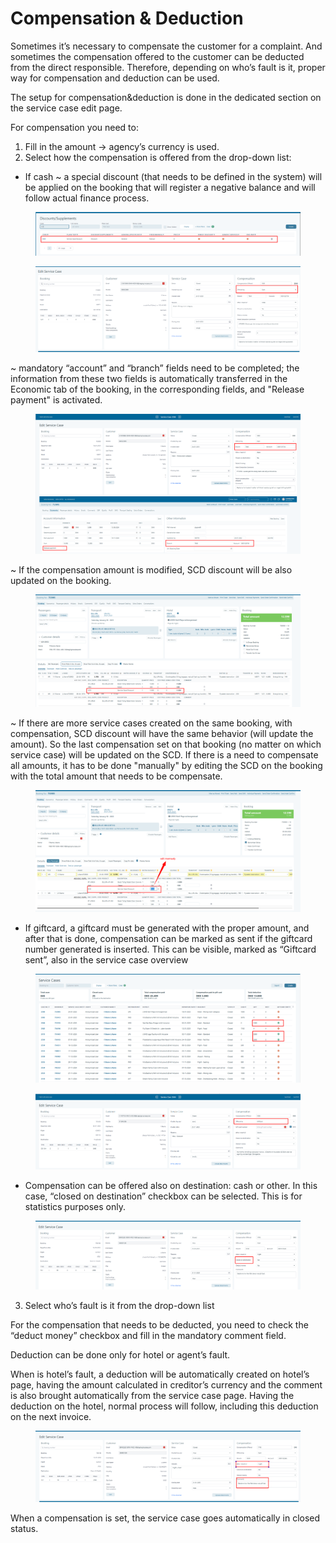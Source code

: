 # Compensation & Deduction

Sometimes it’s necessary to compensate the customer for a complaint. And sometimes the compensation offered to the customer can be deducted from the direct responsible. Therefore, depending on who’s fault is it, proper way for compensation and deduction can be used.

The setup for compensation\&deduction is done in the dedicated section on the service case edit page.

For compensation you need to:

1. Fill in the amount -> agency’s currency is used.
2. Select how the compensation is offered from the drop-down list:

* If cash \~ a special discount (that needs to be defined in the system) will be applied on the booking that will register a negative balance and will follow actual finance process.

<figure><img src="../.gitbook/assets/image (10) (1) (1) (1) (1) (1) (1).png" alt=""><figcaption></figcaption></figure>

<figure><img src="../.gitbook/assets/image (11) (1) (1) (1) (1) (1).png" alt=""><figcaption></figcaption></figure>

\~ mandatory “account” and “branch” fields need to be completed; the information from these two fields is automatically transferred in the Economic tab of the booking, in the corresponding fields, and "Release payment" is activated.

<figure><img src="../.gitbook/assets/image (13) (1) (1) (1) (1).png" alt=""><figcaption></figcaption></figure>

\~ If the compensation amount is modified, SCD discount will be also updated on the booking.

<figure><img src="../.gitbook/assets/image (14) (1) (1) (1).png" alt=""><figcaption></figcaption></figure>

\~ If there are more service cases created on the same booking, with compensation, SCD discount will have the same behavior (will update the amount). So the last compensation set on that booking (no matter on which service case) will be updated on the SCD. If there is a need to compensate all amounts, it has to be done "manually" by editing the SCD on the booking with the total amount that needs to be compensate.

<figure><img src="../.gitbook/assets/image (15) (1) (1) (1).png" alt=""><figcaption></figcaption></figure>

* If giftcard, a giftcard must be generated with the proper amount, and after that is done, compensation can be marked as sent if the giftcard number generated is inserted. This can be visible, marked as “Giftcard sent”, also in the service case overview

<figure><img src="../.gitbook/assets/image (16) (1) (1) (1).png" alt=""><figcaption></figcaption></figure>

<figure><img src="../.gitbook/assets/image (17) (1) (1) (1).png" alt=""><figcaption></figcaption></figure>

* Compensation can be offered also on destination: cash or other. In this case, “closed on destination” checkbox can be selected. This is for statistics purposes only.

<figure><img src="../.gitbook/assets/image (18) (1) (1) (1).png" alt=""><figcaption></figcaption></figure>

3. Select who’s fault is it from the drop-down list

For the compensation that needs to be deducted, you need to check the “deduct money” checkbox and fill in the mandatory comment field.

Deduction can be done only for hotel or agent’s fault.

When is hotel’s fault, a deduction will be automatically created on hotel’s page, having the amount calculated in creditor’s currency and the comment is also brought automatically from the service case page. Having the deduction on the hotel, normal process will follow, including this deduction on the next invoice.

<figure><img src="../.gitbook/assets/image (19) (1) (1).png" alt=""><figcaption></figcaption></figure>

When a compensation is set, the service case goes automatically in closed status.
